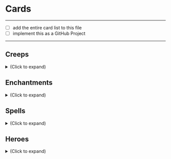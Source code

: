 # Cards
---
- [ ] add the entire card list to this file
- [ ] implement this as a GitHub Project

---
## Creeps

<details>
  <summary> (Click to expand)  </summary>

|   | Card | Current Status | Assigned to |
|---|------|----------------|-------------|
|:heavy_check_mark:| Assassin's Apprentice | Done | Max Garber
|✔️| Assassin's Shadow| Done | Max Garber |
|✔️| Bronze Legionnaire| Done | Max Garber |
|✔️| Canid Bushwacker| Done | Max Garber |
|✔️| Disciple of Nevermore| Done | Max Garber |
|✔️| Hound of War| Done | Max Garber |
|✔️| Naked Greevil| Done | Max Garber |
|✔️| Oglodi Catapult| Done | Max Garber |
|✔️| Ogre Conscript| Done | Max Garber |
|✔️| Prowler Vanguard| Done | Max Garber |
|✔️| Rumusque Redeemer| Done | Max Garber |
|✔️| Satyr Duelist| Done | Max Garber |
|✔️| Untested Grunt| Done | Max Garber |

</details>

## Enchantments
<details>
  <summary> (Click to expand)  </summary>

| | Card | Current Status | Assigned to |
|---|------|----------------|-------------|
|✔️| Escape Route | Done | Max Garber |
|✔️| Heroic Resolve | Done | Max Garber |
|✔️| Ion Shell | Done | Max Garber |
|✔️| Keenfolk Turret | Done | Max Garber |
|✔️| Trebuchets | Done | Max Garber |

</details>

## Spells
<details>
  <summary> (Click to expand)  </summary>


| | Card | Current Status | Assigned to |
|---|------|----------------|-------------|
|✔️| Arc Bolt | Done | Max
|✔️| Creep Reinforcements | Done | Max Garber |
|✔️| Cunning Plan | Done | Max Garber |
|✔️| Diabolic Conclusion | Done | Max Garber |
|✔️| Divine Intervention | Done | Max Garber |
|✔️| Lightning Strike | Done | Max Garber |
|✔️| Poised to Strike | Done | Max Garber |
|✔️| Repel | Done | Max Garber |
|✔️| Ventriloquy | Done | Max Garber |

</details>

## Heroes
<details>
  <summary> (Click to expand)  </summary>


| | Card | Current Status | Assigned to |
|---|------|----------------|-------------|
|✔️| Axe | Done | Max Garber |
|| Drow Ranger | Aura Linger | Max Garber |
|✔️| Phantom Assassin | Done | Max Garber |
|✔️| Sven | Done | Max Garber |
</details>
